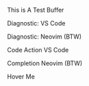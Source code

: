 This is A Test Buffer

Diagnostic: VS Code

Diagnostic: Neovim (BTW)

Code Action VS Code

Completion Neovim (BTW)

Hover Me
